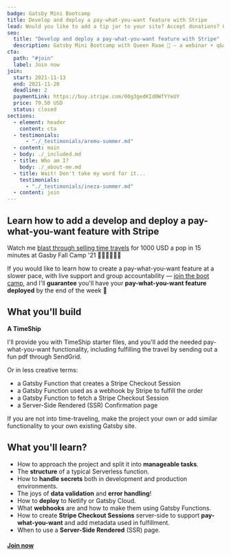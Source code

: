 ```yaml
---
badge: Gatsby Mini Bootcamp
title: Develop and deploy a pay-what-you-want feature with Stripe
lead: Would you like to add a tip jar to your site? Accept donations? Or sell a digital something?
seo:
  title: "Develop and deploy a pay-what-you-want feature with Stripe"
  description: Gatsby Mini Bootcamp with Queen Raae 👑 — a webinar + q&a session + forum + co-working + code sample combo.
cta:
  path: "#join"
  label: Join now
join:
  start: 2021-11-13
  end: 2021-11-20
  deadline: 2
  paymentLink: https://buy.stripe.com/00g3gedKId0WfYYeUY
  price: 79.50 USD
  status: closed
sections:
  - element: header
    content: cta
  - testimonials:
      - "./_testimonials/aremu-summer.md"
  - content: main
  - body: ./_included.md
  - title: Who am I?
    body: ./_about-me.md
  - title: Wait! Don't take my word for it...
    testimonials:
      - "./_testimonials/ineza-summer.md"
  - content: join
---
```


## Learn how to add a develop and deploy a pay-what-you-want feature with Stripe

Watch me [blast through selling time travels](https://youtu.be/s2yjFq_wDsE) for 1000 USD a pop in 15 minutes at Gasby Fall Camp&nbsp;'21&nbsp;🏃‍♀️🏃‍♀️🏃‍♀️

If you would like to learn how to create a pay-what-you-want feature at a slower pace, with live support and group accountability — [join the boot camp](#join), and I'll **guarantee** you'll have your **pay-what-you-want feature deployed** by the end of the week 💪

## What you'll build

**A TimeShip**

I'll provide you with TimeShip starter files, and you'll add the needed pay-what-you-want functionality, including fulfilling the travel by sending out a fun pdf through SendGrid.

Or in less creative terms:

- a Gatsby Function that creates a Stripe Checkout Session
- a Gatsby Function used as a webhook by Stripe to fulfill the order
- a Gatsby Function to fetch a Stripe Checkout Session
- a Server-Side Rendered (SSR) Confirmation page

If you are not into time-traveling, make the project your own or add similar functionality to your own existing Gatsby site.

## What you'll learn?

- How to approach the project and split it into **manageable tasks**.
- The **structure** of a typical Serverless function.
- How to **handle secrets** both in development and production environments.
- The joys of **data validation** and **error handling**!
- How to **deploy** to Netlify or Gatsby Cloud.
- What **webhooks** are and how to make them using Gatsby Functions.
- How to create **Stripe Checkout Sessions** server-side to support **pay-what-you-want** and add metadata used in fulfillment.
- When to use a **Server-Side Rendered** (SSR) page.

#### [Join now](#join)
